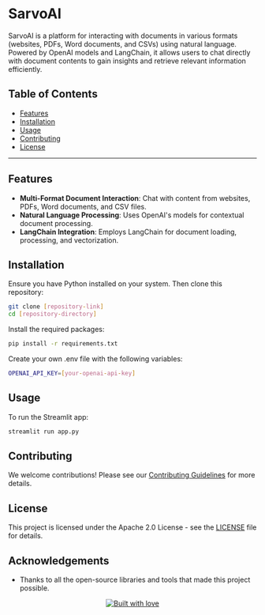 # SarvoAI

SarvoAI is a platform for interacting with documents in various formats (websites, PDFs, Word documents, and CSVs) using natural language. Powered by OpenAI models and LangChain, it allows users to chat directly with document contents to gain insights and retrieve relevant information efficiently.

## Table of Contents

- [Features](#features)
- [Installation](#installation)
- [Usage](#usage)
- [Contributing](#contributing)
- [License](#license)

---

## Features

- **Multi-Format Document Interaction**: Chat with content from websites, PDFs, Word documents, and CSV files.
- **Natural Language Processing**: Uses OpenAI's models for contextual document processing.
- **LangChain Integration**: Employs LangChain for document loading, processing, and vectorization.

## Installation
Ensure you have Python installed on your system. Then clone this repository:

```bash
git clone [repository-link]
cd [repository-directory]
```

Install the required packages:

```bash
pip install -r requirements.txt
```

Create your own .env file with the following variables:

```bash
OPENAI_API_KEY=[your-openai-api-key]
```

## Usage
To run the Streamlit app:

```bash
streamlit run app.py
```

##  Contributing

We welcome contributions! Please see our [Contributing Guidelines](CONTRIBUTING.md) for more details.

## License

This project is licensed under the Apache 2.0 License - see the [LICENSE](LICENSE) file for details.

## Acknowledgements

- Thanks to all the open-source libraries and tools that made this project possible.

<div align="center">

[![Built with love](https://forthebadge.com/images/badges/built-by-developers.svg)](https://github.com/sakshit2004)

</div>

